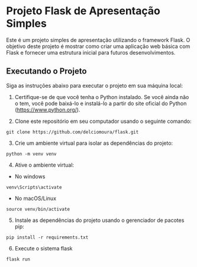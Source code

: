 # Projeto Flask de Apresentação Simples

Este é um projeto simples de apresentação utilizando o framework Flask. O objetivo deste projeto é mostrar como criar uma aplicação web básica com Flask e fornecer uma estrutura inicial para futuros desenvolvimentos.

## Executando o Projeto

Siga as instruções abaixo para executar o projeto em sua máquina local:

1. Certifique-se de que você tenha o Python instalado. Se você ainda não o tem, você pode baixá-lo e instalá-lo a partir do site oficial do Python (https://www.python.org/).

2. Clone este repositório em seu computador usando o seguinte comando:
```
git clone https://github.com/delciomoura/flask.git
```
3. Crie um ambiente virtual para isolar as dependências do projeto:
```
python -m venv venv
```

4. Ative o ambiente virtual:
- No windows
```
venv\Scripts\activate
```
- No macOS/Linux
```
source venv/bin/activate
```

5. Instale as dependências do projeto usando o gerenciador de pacotes pip:
```
pip install -r requirements.txt
```

6. Execute o sistema flask
```
flask run
``` 
